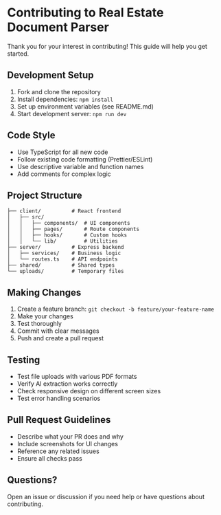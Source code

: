 # Contributing to Real Estate Document Parser

Thank you for your interest in contributing! This guide will help you get started.

## Development Setup

1. Fork and clone the repository
2. Install dependencies: `npm install`
3. Set up environment variables (see README.md)
4. Start development server: `npm run dev`

## Code Style

- Use TypeScript for all new code
- Follow existing code formatting (Prettier/ESLint)
- Use descriptive variable and function names
- Add comments for complex logic

## Project Structure

```
├── client/          # React frontend
│   ├── src/
│   │   ├── components/  # UI components
│   │   ├── pages/       # Route components
│   │   ├── hooks/       # Custom hooks
│   │   └── lib/         # Utilities
├── server/          # Express backend
│   ├── services/    # Business logic
│   └── routes.ts    # API endpoints
├── shared/          # Shared types
└── uploads/         # Temporary files
```

## Making Changes

1. Create a feature branch: `git checkout -b feature/your-feature-name`
2. Make your changes
3. Test thoroughly
4. Commit with clear messages
5. Push and create a pull request

## Testing

- Test file uploads with various PDF formats
- Verify AI extraction works correctly
- Check responsive design on different screen sizes
- Test error handling scenarios

## Pull Request Guidelines

- Describe what your PR does and why
- Include screenshots for UI changes
- Reference any related issues
- Ensure all checks pass

## Questions?

Open an issue or discussion if you need help or have questions about contributing.